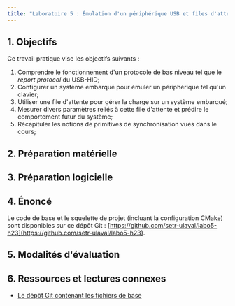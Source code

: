 ```yaml
---
title: "Laboratoire 5 : Émulation d'un périphérique USB et files d'attente"
---
```


## 1. Objectifs

Ce travail pratique vise les objectifs suivants :

1. Comprendre le fonctionnement d'un protocole de bas niveau tel que le *report protocol* du USB-HID;
2. Configurer un système embarqué pour émuler un périphérique tel qu'un clavier;
3. Utiliser une file d'attente pour gérer la charge sur un système embarqué;
4. Mesurer divers paramètres reliés à cette file d'attente et prédire le comportement futur du système;
5. Récapituler les notions de primitives de synchronisation vues dans le cours;



## 2. Préparation matérielle


## 3. Préparation logicielle


## 4. Énoncé

Le code de base et le squelette de projet (incluant la configuration CMake) sont disponibles sur ce dépôt Git : [https://github.com/setr-ulaval/labo5-h23](https://github.com/setr-ulaval/labo5-h23).

## 5. Modalités d'évaluation




## 6. Ressources et lectures connexes

* [Le dépôt Git contenant les fichiers de base](https://github.com/setr-ulaval/labo5-h23)


